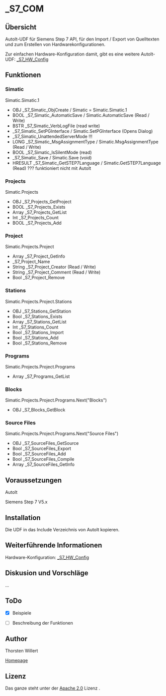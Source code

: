 # _S7_COM

## Übersicht

AutoIt-UDF für Siemens Step 7 API, für den Import / Export von Quelltexten und zum Erstellen von Hardwarekonfigurationen.

Zur einfachen Hardware-Konfiguration damit, gibt es eine weitere AutoIt-UDF:
[_S7_HW_Config](https://github.com/THWillert/_S7_HW_Config)

## Funktionen

### Simatic
Simatic.Simatic.1
-	OBJ 	_S7_Simatic_ObjCreate / Simatic = Simatic.Simatic.1
-	BOOL 	_S7_Simatic_AutomaticSave / Simatic.AutomaticSave (Read / Write)
-	BSTR 	_S7_Simatic_VerbLogFile (read write)
-	_S7_Simatic_SetPGInterface / Simatic.SetPGInterface (Opens Dialog)
-	_S7_Simatic_UnattendedServerMode !!!
-	LONG 	_S7_Simatic_MsgAssignmentType / Simatic.MsgAssignmentType (Read / Write)
-	BOOL 	_S7_Simatic_IsSilentMode (read)
-	_S7_Simatic_Save / Simatic.Save (void)
-	HRESULT _S7_Simatic_GetSTEP7Language / Simatic.GetSTEP7Language (Read) ??? funktioniert nicht mit AutoIt

### Projects
Simatic.Projects
-	OBJ 	_S7_Projects_GetProject
-	BOOL 	_S7_Projects_Exists
-	Array 	_S7_Projects_GetList
-	Int 	_S7_Projects_Count
-	BOOL 	_S7_Projects_Add

### Project
Simatic.Projects.Project
-	Array 	_S7_Project_GetInfo
-	_S7_Project_Name
-	String	_S7_Project_Creator (Read / Write)
-	String	_S7_Project_Comment (Read / Write)
-	Bool 	_S7_Project_Remove

### Stations
Simatic.Projects.Project.Stations
-	OBJ 	_S7_Stations_GetStation
-	Bool	_S7_Stations_Exists
-	Array	_S7_Stations_GetList
-	Int	_S7_Stations_Count
-	Bool	_S7_Stations_Import
-	Bool	_S7_Stations_Add
- Bool	_S7_Stations_Remove

### Programs
Simatic.Projects.Project.Programs
-	Array 	_S7_Programs_GetList

### Blocks
Simatic.Projects.Project.Programs.Next("Blocks")
-	OBJ	_S7_Blocks_GetBlock

### Source Files
Simatic.Projects.Project.Programs.Next("Source Files")
-	OBJ	_S7_SourceFiles_GetSource
-	Bool	_S7_SourceFiles_Export
-	Bool	_S7_SourceFiles_Add
-	Bool	_S7_SourceFiles_Compile
-	Array	_S7_SourceFiles_GetInfo


## Voraussetzungen

AutoIt

Siemens Step 7 V5.x


## Installation

Die UDF in das Include Verzeichnis von AutoIt kopieren.


## Weiterführende Informationen

Hardware-Konfiguration: [_S7_HW_Config](https://github.com/THWillert/_S7_HW_Config)


## Diskusion und Vorschläge

...

## ToDo

- [X] Beispiele
- [ ] Beschreibung der Funktionen


## Author
Thorsten Willert

[Homepage](http://www.thorsten-willert.de/)


## Lizenz
Das ganze steht unter der [Apache 2.0](https://github.com/THWillert/HomeMatic_CSS/blob/master/LICENSE) Lizenz
.
